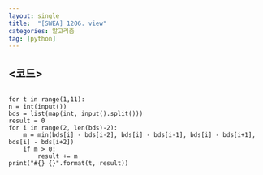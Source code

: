 ```yaml
---
layout: single
title:  "[SWEA] 1206. view"
categories: 알고리즘
tag: [python]
---
```


## <코드>

<pre>
<code>
for t in range(1,11):
n = int(input())
bds = list(map(int, input().split()))
result = 0
for i in range(2, len(bds)-2):
    m = min(bds[i] - bds[i-2], bds[i] - bds[i-1], bds[i] - bds[i+1], bds[i] - bds[i+2])
    if m > 0: 
        result += m
print("#{} {}".format(t, result))
</code>